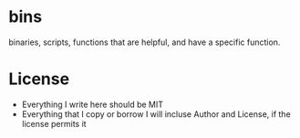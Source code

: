 # bins
binaries, scripts, functions that are helpful, and have a specific function.



# License
- Everything I write here should be MIT
- Everything that I copy or borrow I will incluse Author and License, if the license permits it
